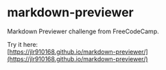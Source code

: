 # markdown-previewer
Markdown Previewer challenge from FreeCodeCamp.

Try it here:<br>
[https://jlr910168.github.io/markdown-previewer/](https://jlr910168.github.io/markdown-previewer/)
